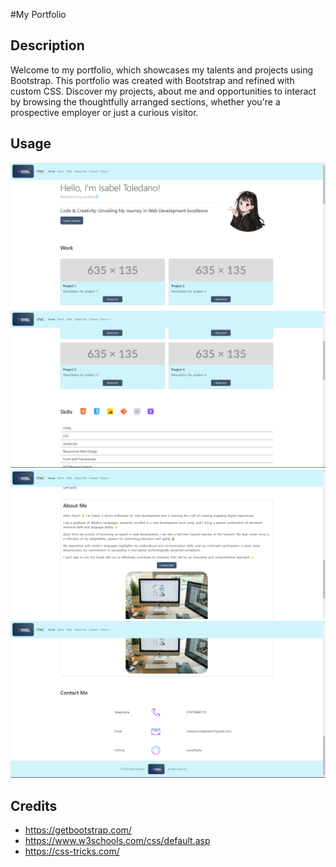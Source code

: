 #My Portfolio

## Description

Welcome to my portfolio, which showcases my talents and projects using Bootstrap. This portfolio was created with Bootstrap and refined with custom CSS. Discover my projects, about me and opportunities to interact by browsing the thoughtfully arranged sections, whether you're a prospective employer or just a curious visitor.



## Usage
 
![alt text](images/ss1.png)
![alt text](images/ss2.png)
![alt text](images/ss3.png)
![alt text](images/ss4.png)


## Credits

- https://getbootstrap.com/
- https://www.w3schools.com/css/default.asp
- https://css-tricks.com/

